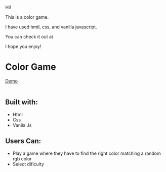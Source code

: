 Hi!

This is a color game.

I have used hmtl, css, and vanilla javascript.

You can check it out at 

I hope you enjoy!
<h1>Color Game</h1>
<a href="https://danielgarciaguillen.github.io/colorGame/">
  Demo
</a>
<br />
<br />

<h2>Built with:</h2>
<ul>
  <li>Html</li>
  <li>Css</li>
  <li>Vanila Js</li>
 </ul>

<h2>Users Can:</h2>
<ul>
  <li>Play a game where they have to find the right color matching a random rgb color</li>
  <li>Select dificulty</li>
</ul>
